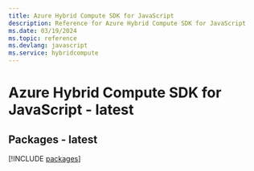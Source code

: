 ```yaml
---
title: Azure Hybrid Compute SDK for JavaScript
description: Reference for Azure Hybrid Compute SDK for JavaScript
ms.date: 03/19/2024
ms.topic: reference
ms.devlang: javascript
ms.service: hybridcompute
---
```

# Azure Hybrid Compute SDK for JavaScript - latest
## Packages - latest
[!INCLUDE [packages](hybrid-compute-index.md)]